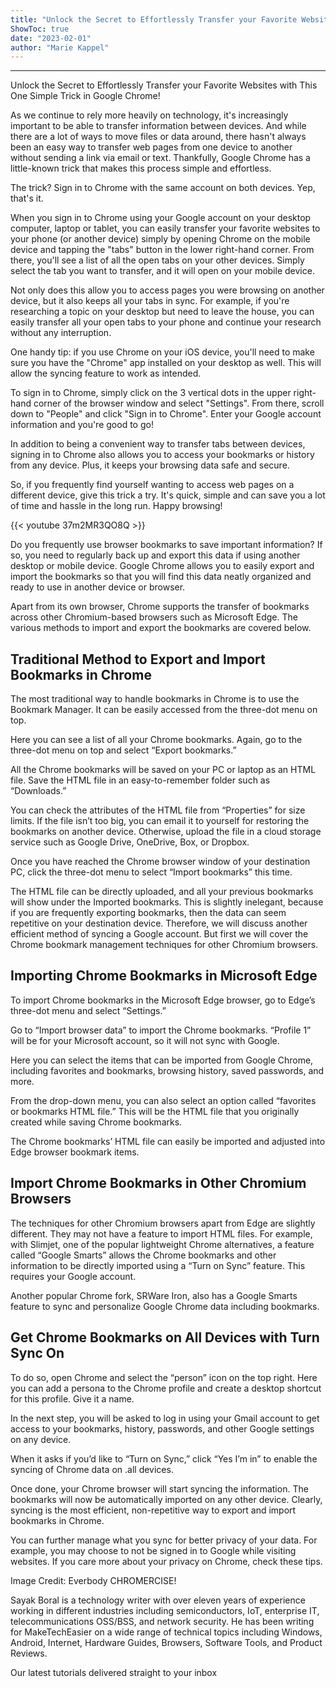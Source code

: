 ```yaml
---
title: "Unlock the Secret to Effortlessly Transfer your Favorite Websites with This One Simple Trick in Google Chrome!"
ShowToc: true 
date: "2023-02-01"
author: "Marie Kappel"
---
```

*****
Unlock the Secret to Effortlessly Transfer your Favorite Websites with This One Simple Trick in Google Chrome!

As we continue to rely more heavily on technology, it's increasingly important to be able to transfer information between devices. And while there are a lot of ways to move files or data around, there hasn't always been an easy way to transfer web pages from one device to another without sending a link via email or text. Thankfully, Google Chrome has a little-known trick that makes this process simple and effortless.

The trick? Sign in to Chrome with the same account on both devices. Yep, that's it.

When you sign in to Chrome using your Google account on your desktop computer, laptop or tablet, you can easily transfer your favorite websites to your phone (or another device) simply by opening Chrome on the mobile device and tapping the "tabs" button in the lower right-hand corner. From there, you'll see a list of all the open tabs on your other devices. Simply select the tab you want to transfer, and it will open on your mobile device.

Not only does this allow you to access pages you were browsing on another device, but it also keeps all your tabs in sync. For example, if you're researching a topic on your desktop but need to leave the house, you can easily transfer all your open tabs to your phone and continue your research without any interruption.

One handy tip: if you use Chrome on your iOS device, you'll need to make sure you have the "Chrome" app installed on your desktop as well. This will allow the syncing feature to work as intended.

To sign in to Chrome, simply click on the 3 vertical dots in the upper right-hand corner of the browser window and select "Settings". From there, scroll down to "People" and click "Sign in to Chrome". Enter your Google account information and you're good to go!

In addition to being a convenient way to transfer tabs between devices, signing in to Chrome also allows you to access your bookmarks or history from any device. Plus, it keeps your browsing data safe and secure.

So, if you frequently find yourself wanting to access web pages on a different device, give this trick a try. It's quick, simple and can save you a lot of time and hassle in the long run. Happy browsing!

{{< youtube 37m2MR3QO8Q >}} 



Do you frequently use browser bookmarks to save important information? If so, you need to regularly back up and export this data if using another desktop or mobile device. Google Chrome allows you to easily export and import the bookmarks so that you will find this data neatly organized and ready to use in another device or browser. 
 
Apart from its own browser, Chrome supports the transfer of bookmarks across other Chromium-based browsers such as Microsoft Edge. The various methods to import and export the bookmarks are covered below.
 
## Traditional Method to Export and Import Bookmarks in Chrome 
 
The most traditional way to handle bookmarks in Chrome is to use the Bookmark Manager. It can be easily accessed from the three-dot menu on top.
 
Here you can see a list of all your Chrome bookmarks. Again, go to the three-dot menu on top and select “Export bookmarks.”
 
All the Chrome bookmarks will be saved on your PC or laptop as an HTML file. Save the HTML file in an easy-to-remember folder such as “Downloads.”
 
You can check the attributes of the HTML file from “Properties” for size limits. If the file isn’t too big, you can email it to yourself for restoring the bookmarks on another device. Otherwise, upload the file in a cloud storage service such as Google Drive, OneDrive, Box, or Dropbox.
 
Once you have reached the Chrome browser window of your destination PC, click the three-dot menu to select “Import bookmarks” this time.
 
The HTML file can be directly uploaded, and all your previous bookmarks will show under the Imported bookmarks. This is slightly inelegant, because if you are frequently exporting bookmarks, then the data can seem repetitive on your destination device. Therefore, we will discuss another efficient method of syncing a Google account. But first we will cover the Chrome bookmark management techniques for other Chromium browsers. 
 
## Importing Chrome Bookmarks in Microsoft Edge
 
To import Chrome bookmarks in the Microsoft Edge browser, go to Edge’s three-dot menu and select “Settings.”
 
Go to “Import browser data” to import the Chrome bookmarks. “Profile 1” will be for your Microsoft account, so it will not sync with Google.
 
Here you can select the items that can be imported from Google Chrome, including favorites and bookmarks, browsing history, saved passwords, and more.
 
From the drop-down menu, you can also select an option called “favorites or bookmarks HTML file.” This will be the HTML file that you originally created while saving Chrome bookmarks.
 
The Chrome bookmarks’ HTML file can easily be imported and adjusted into Edge browser bookmark items.
 
## Import Chrome Bookmarks in Other Chromium Browsers 
 
The techniques for other Chromium browsers apart from Edge are slightly different. They may not have a feature to import HTML files. For example, with Slimjet, one of the popular lightweight Chrome alternatives, a feature called “Google Smarts” allows the Chrome bookmarks and other information to be directly imported using a “Turn on Sync” feature. This requires your Google account.
 
Another popular Chrome fork, SRWare Iron, also has a Google Smarts feature to sync and personalize Google Chrome data including bookmarks. 
 
## Get Chrome Bookmarks on All Devices with Turn Sync On 
 
To do so, open Chrome and select the “person” icon on the top right. Here you can add a persona to the Chrome profile and create a desktop shortcut for this profile. Give it a name. 
 
In the next step, you will be asked to log in using your Gmail account to get access to your bookmarks, history, passwords, and other Google settings on any device.
 
When it asks if you’d like to “Turn on Sync,” click “Yes I’m in” to enable the syncing of Chrome data on .all devices.
 
Once done, your Chrome browser will start syncing the information. The bookmarks will now be automatically imported on any other device. Clearly, syncing is the most efficient, non-repetitive way to export and import bookmarks in Chrome.
 
You can further manage what you sync for better privacy of your data. For example, you may choose to not be signed in to Google while visiting websites. If you care more about your privacy on Chrome, check these tips. 
 
Image Credit: Everbody CHROMERCISE!
 
Sayak Boral is a technology writer with over eleven years of experience working in different industries including semiconductors, IoT, enterprise IT, telecommunications OSS/BSS, and network security.  He has been writing for MakeTechEasier on a wide range of technical topics including Windows, Android, Internet, Hardware Guides, Browsers, Software Tools, and Product Reviews.
 
Our latest tutorials delivered straight to your inbox





